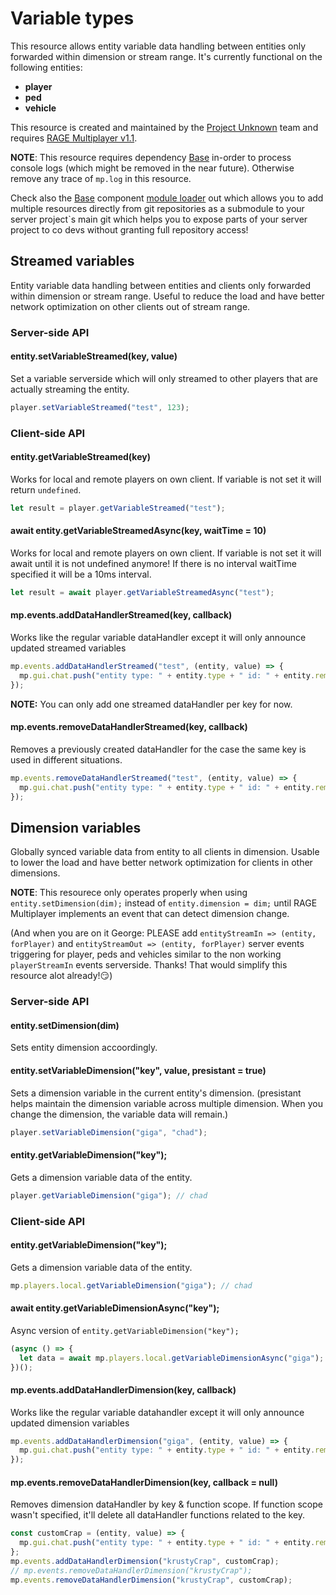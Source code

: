 # Variable types

This resource allows entity variable data handling between entities only forwarded within dimension or stream range. It's currently functional on the following entities:
- **player**
- **ped**
- **vehicle**

This resource is created and maintained by the [Project Unknown](https://discord.gg/3sqHSzy) team and requires [RAGE Multiplayer v1.1](https://rage.mp/).

**NOTE**: This resource requires dependency [Base](https://github.com/materia79/base) in-order to process console logs (which might be removed in the near future). Otherwise remove any trace of `mp.log` in this resource.

Check also the [Base](https://github.com/materia79/base) component [module loader](https://github.com/materia79/base/tree/master/modules) out which allows you to add multiple resources directly from git repositories as a submodule to your server project`s main git which helps you to expose parts of your server project to co devs without granting full repository access!

## Streamed variables

Entity variable data handling between entities and clients only forwarded within dimension or stream range. Useful to reduce the load and have better network optimization on other clients out of stream range.

### Server-side API
#### entity.setVariableStreamed(key, value)

Set a variable serverside which will only streamed to other players that are actually streaming the entity.
```js
player.setVariableStreamed("test", 123);
```

### Client-side API

#### entity.getVariableStreamed(key)

Works for local and remote players on own client. If variable is not set it will return `undefined`.
```js
let result = player.getVariableStreamed("test");
```

#### await entity.getVariableStreamedAsync(key, waitTime = 10)

Works for local and remote players on own client. If variable is not set it will await until it is not undefined anymore! If there is no interval waitTime specified it will be a 10ms interval.
```js
let result = await player.getVariableStreamedAsync("test");
```

#### mp.events.addDataHandlerStreamed(key, callback)

Works like the regular variable dataHandler except it will only announce updated streamed variables
```js
mp.events.addDataHandlerStreamed("test", (entity, value) => {
  mp.gui.chat.push("entity type: " + entity.type + " id: " + entity.remoteId + " changed its value: " + value);
});
```

**NOTE:** You can only add one streamed dataHandler per key for now.

#### mp.events.removeDataHandlerStreamed(key, callback)

Removes a previously created dataHandler for the case the same key is used in different situations.
```js
mp.events.removeDataHandlerStreamed("test", (entity, value) => {
  mp.gui.chat.push("entity type: " + entity.type + " id: " + entity.remoteId + " changed its value: " + value);
});
```

## Dimension variables

Globally synced variable data from entity to all clients in dimension. Usable to lower the load and have better network optimization for clients in other dimensions.

**NOTE**: This resourece only operates properly when using `entity.setDimension(dim);` instead of `entity.dimension = dim;` until RAGE Multiplayer implements an event that can detect dimension change.

(And when you are on it George: PLEASE add `entityStreamIn => (entity, forPlayer)` and `entityStreamOut => (entity, forPlayer)` server events triggering for player, peds and vehicles similar to the non working `playerStreamIn` events serverside. Thanks! That would simplify this resource alot already!😏)
### Server-side API

#### entity.setDimension(dim)

Sets entity dimension accoordingly.

#### entity.setVariableDimension("key", value, presistant = true)

Sets a dimension variable in the current entity's dimension. (presistant helps maintain the dimension variable across multiple dimension. When you change the dimension, the variable data will remain.)
```js
player.setVariableDimension("giga", "chad");
```

#### entity.getVariableDimension("key");

Gets a dimension variable data of the entity.
```js
player.getVariableDimension("giga"); // chad
```

### Client-side API

#### entity.getVariableDimension("key");

Gets a dimension variable data of the entity.
```js
mp.players.local.getVariableDimension("giga"); // chad
```

#### await entity.getVariableDimensionAsync("key");

Async version of `entity.getVariableDimension("key");`
```js
(async () => {
  let data = await mp.players.local.getVariableDimensionAsync("giga");
})();
```

#### mp.events.addDataHandlerDimension(key, callback)
Works like the regular variable datahandler except it will only announce updated dimension variables

```js
mp.events.addDataHandlerDimension("giga", (entity, value) => {
  mp.gui.chat.push("entity type: " + entity.type + " id: " + entity.remoteId + " at dimension: " + entity.dimension + "changed its value: " + value);
});
```

#### mp.events.removeDataHandlerDimension(key, callback = null)
Removes dimension dataHandler by key & function scope. If function scope wasn't specified, it'll delete all dataHandler functions related to the key.

```js
const customCrap = (entity, value) => {
  mp.gui.chat.push("entity type: " + entity.type + " id: " + entity.remoteId + " at dimension: " + entity.dimension + "changed its value: " + value);
};
mp.events.addDataHandlerDimension("krustyCrap", customCrap);
// mp.events.removeDataHandlerDimension("krustyCrap");
mp.events.removeDataHandlerDimension("krustyCrap", customCrap);
```